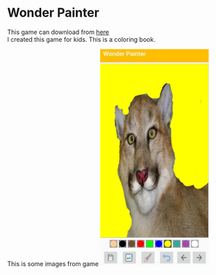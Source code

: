 <h1>Wonder Painter</h1>
This game can download from <a href="https://play.google.com/store/apps/details?id=com.eulersoft.draw&hl=en">here </a> <br/>
I created this game for kids. This is a coloring book.

This is some images from game
<img src="img/1.jpg" style="width:250px;height:500px"/>
